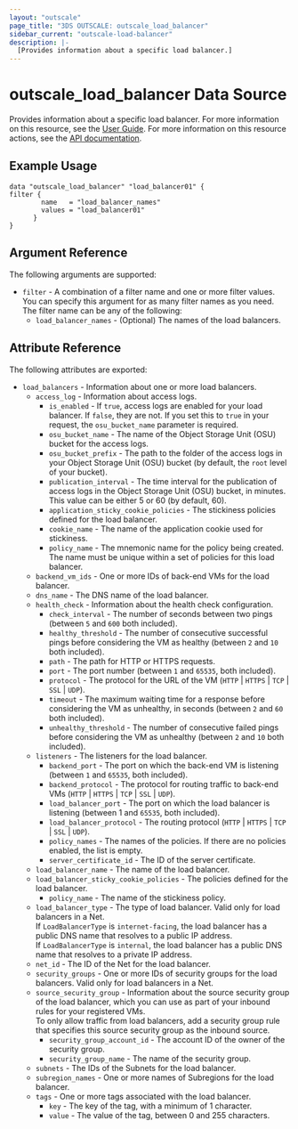 ```yaml
---
layout: "outscale"
page_title: "3DS OUTSCALE: outscale_load_balancer"
sidebar_current: "outscale-load-balancer"
description: |-
  [Provides information about a specific load balancer.]
---
```


# outscale_load_balancer Data Source

Provides information about a specific load balancer.
For more information on this resource, see the [User Guide](https://wiki.outscale.net/display/EN/About+Load+Balancers).
For more information on this resource actions, see the [API documentation](https://docs.outscale.com/api#3ds-outscale-api-loadbalancer).

## Example Usage

```hcl
data "outscale_load_balancer" "load_balancer01" {
filter {
        name   = "load_balancer_names"
        values = "load_balancer01"
      }
}
```

## Argument Reference

The following arguments are supported:

* `filter` - A combination of a filter name and one or more filter values. You can specify this argument for as many filter names as you need. The filter name can be any of the following:
  * `load_balancer_names` - (Optional) The names of the load balancers.

## Attribute Reference

The following attributes are exported:

* `load_balancers` - Information about one or more load balancers.
  * `access_log` - Information about access logs.
     * `is_enabled` - If `true`, access logs are enabled for your load balancer. If `false`, they are not. If you set this to `true` in your request, the `osu_bucket_name` parameter is required.
     * `osu_bucket_name` - The name of the Object Storage Unit (OSU) bucket for the access logs.
     * `osu_bucket_prefix` - The path to the folder of the access logs in your Object Storage Unit (OSU) bucket (by default, the `root` level of your bucket).
     * `publication_interval` - The time interval for the publication of access logs in the Object Storage Unit (OSU) bucket, in minutes. This value can be either 5 or 60 (by default, 60).
     * `application_sticky_cookie_policies` - The stickiness policies defined for the load balancer.
     * `cookie_name` - The name of the application cookie used for stickiness.
     * `policy_name` - The mnemonic name for the policy being created. The name must be unique within a set of policies for this load balancer.
  * `backend_vm_ids` - One or more IDs of back-end VMs for the load balancer.
  * `dns_name` - The DNS name of the load balancer.
  * `health_check` - Information about the health check configuration.
     * `check_interval` - The number of seconds between two pings (between `5` and `600` both included).
     * `healthy_threshold` - The number of consecutive successful pings before considering the VM as healthy (between `2` and `10` both included).
     * `path` - The path for HTTP or HTTPS requests.
     * `port` - The port number (between `1` and `65535`, both included).
     * `protocol` - The protocol for the URL of the VM (`HTTP` \| `HTTPS` \| `TCP` \| `SSL` \| `UDP`).
     * `timeout` - The maximum waiting time for a response before considering the VM as unhealthy, in seconds (between `2` and `60` both included).
     * `unhealthy_threshold` - The number of consecutive failed pings before considering the VM as unhealthy (between `2` and `10` both included).
  * `listeners` - The listeners for the load balancer.
     * `backend_port` - The port on which the back-end VM is listening (between `1` and `65535`, both included).
     * `backend_protocol` - The protocol for routing traffic to back-end VMs (`HTTP` \| `HTTPS` \| `TCP` \| `SSL` \| `UDP`).
     * `load_balancer_port` - The port on which the load balancer is listening (between 1 and `65535`, both included).
     * `load_balancer_protocol` - The routing protocol (`HTTP` \| `HTTPS` \| `TCP` \| `SSL` \| `UDP`).
     * `policy_names` - The names of the policies. If there are no policies enabled, the list is empty.
     * `server_certificate_id` - The ID of the server certificate.
  * `load_balancer_name` - The name of the load balancer.
  * `load_balancer_sticky_cookie_policies` - The policies defined for the load balancer.
     * `policy_name` - The name of the stickiness policy.
  * `load_balancer_type` - The type of load balancer. Valid only for load balancers in a Net.<br />
If `LoadBalancerType` is `internet-facing`, the load balancer has a public DNS name that resolves to a public IP address.<br />
If `LoadBalancerType` is `internal`, the load balancer has a public DNS name that resolves to a private IP address.
  * `net_id` - The ID of the Net for the load balancer.
  * `security_groups` - One or more IDs of security groups for the load balancers. Valid only for load balancers in a Net.
  * `source_security_group` - Information about the source security group of the load balancer, which you can use as part of your inbound rules for your registered VMs.<br />
To only allow traffic from load balancers, add a security group rule that specifies this source security group as the inbound source.
     * `security_group_account_id` - The account ID of the owner of the security group.
     * `security_group_name` - The name of the security group.
  * `subnets` - The IDs of the Subnets for the load balancer.
  * `subregion_names` - One or more names of Subregions for the load balancer.
  * `tags` - One or more tags associated with the load balancer.
     * `key` - The key of the tag, with a minimum of 1 character.
     * `value` - The value of the tag, between 0 and 255 characters.

